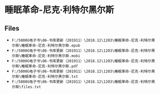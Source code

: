# 睡眠革命-尼克·利特尔黑尔斯

## Files

- `F:/5000G电子书\06-书库更新（201911）\2018.12\1203\睡眠革命-尼克·利特尔黑尔斯\睡眠革命-尼克·利特尔黑尔斯.epub`
- `F:/5000G电子书\06-书库更新（201911）\2018.12\1203\睡眠革命-尼克·利特尔黑尔斯\睡眠革命-尼克·利特尔黑尔斯.mobi`
- `F:/5000G电子书\06-书库更新（201911）\2018.12\1203\睡眠革命-尼克·利特尔黑尔斯\睡眠革命-尼克·利特尔黑尔斯.pdf`
- `F:/5000G电子书\06-书库更新（201911）\2018.12\1203\睡眠革命-尼克·利特尔黑尔斯\睡眠革命-尼克·利特尔黑尔斯.txt`
- `F:/5000G电子书\06-书库更新（201911）\2018.12\1203\睡眠革命-尼克·利特尔黑尔斯\files.txt`

